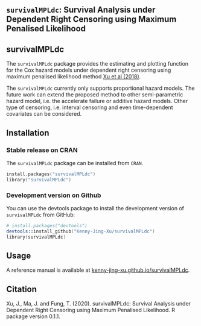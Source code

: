 ## `survivalMPLdc`: Survival Analysis under Dependent Right Censoring using Maximum Penalised Likelihood

## survivalMPLdc
The `survivalMPLdc` package provides the estimating and plotting function for the Cox hazard models under dependent right censoring using maximum penalised likelihood method [Xu et al (2018)](https://onlinelibrary.wiley.com/doi/abs/10.1002/sim.7651).

The `survivalMPLdc` currently only supports proportional hazard models. The future work can extend the proposed method to other semi-parametric hazard model, i.e. the accelerate failure or additive hazard models. Other type of censoring, i.e. interval censoring and even time-dependent covariates can be considered. 

## Installation

### Stable release on CRAN

The `survivalMPLdc` package can be installed from `CRAN`.

```s
install.packages("survivalMPLdc")
library("survivalMPLdc")
```

### Development version on Github

You can use the devtools package to install the development version of `survivalMPLdc` from GitHub:
```s
# install.packages("devtools")
devtools::install_github("Kenny-Jing-Xu/survivalMPLdc")
library(survivalMPLdc)
```

## Usage
A reference manual is available at [kenny-jing-xu.github.io/survivalMPLdc](https://kenny-jing-xu.github.io/survivalMPLdc/).

## Citation
Xu, J., Ma, J. and Fung, T. (2020). survivalMPLdc: Survival Analysis under Dependent Right Censoring using Maximum Penalised Likelihood. R package version 0.1.1.
